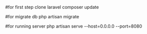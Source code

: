 #for first step clone laravel
composer update

#for migrate db
php artisan migrate

#for running server
php artisan serve --host=0.0.0.0 --port=8080
